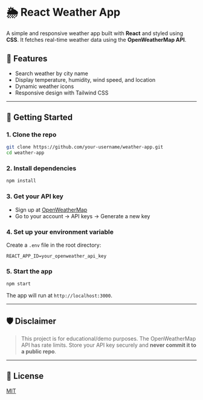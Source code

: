 # 🌦️ React Weather App

A simple and responsive weather app built with **React** and styled using **CSS**. It fetches real-time weather data using the **OpenWeatherMap API**.

## 🚀 Features

- Search weather by city name
- Display temperature, humidity, wind speed, and location
- Dynamic weather icons
- Responsive design with Tailwind CSS

---

## 🔧 Getting Started

### 1. Clone the repo

```bash
git clone https://github.com/your-username/weather-app.git
cd weather-app
```

### 2. Install dependencies

```bash
npm install
```

### 3. Get your API key

- Sign up at [OpenWeatherMap](https://openweathermap.org/)
- Go to your account → API keys → Generate a new key

### 4. Set up your environment variable

Create a `.env` file in the root directory:

```
REACT_APP_ID=your_openweather_api_key
```

### 5. Start the app

```bash
npm start
```

The app will run at `http://localhost:3000`.

---

## 🛡️ Disclaimer

> This project is for educational/demo purposes. The OpenWeatherMap API has rate limits. Store your API key securely and **never commit it to a public repo**.

---

## 📜 License

[MIT](LICENSE)

